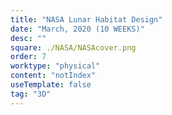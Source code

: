 ```yaml
---
title: "NASA Lunar Habitat Design"
date: "March, 2020 (10 WEEKS)"
desc: ""
square: ./NASA/NASAcover.png
order: 7
worktype: "physical"
content: "notIndex"
useTemplate: false
tag: "3D"
---
```


<style>

</style>
